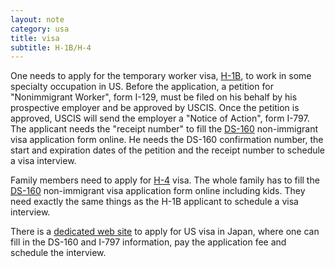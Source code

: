 ```yaml
---
layout: note
category: usa
title: visa
subtitle: H-1B/H-4
---
```


One needs to apply for the temporary worker visa, [H-1B][h1b], to work in some
specialty occupation in US. Before the application, a petition for
"Nonimmigrant Worker", form I-129, must be filed on his behalf by his
prospective employer and be approved by USCIS.  Once the petition is approved,
USCIS will send the employer a "Notice of Action", form I-797.  The applicant
needs the "receipt number" to fill the [DS-160][ds160] non-immigrant visa
application form online.  He needs the DS-160 confirmation number, the start
and expiration dates of the petition and the receipt number to schedule a visa
interview.

Family members need to apply for [H-4][h4] visa.  The whole family has to fill
the [DS-160][ds160] non-immigrant visa application form online including kids.
They need exactly the same things as the H-1B applicant to schedule a visa
interview.

There is a [dedicated web site][ustd] to apply for US visa in Japan, where one
can fill in the DS-160 and I-797 information, pay the application fee and
schedule the interview.

[h1b]:http://travel.state.gov/content/visas/english/employment/temporary.html
[h4]:http://www.wikihow.com/Apply-For-a-Dependent-Visa
[ds160]:https://ceac.state.gov/genniv/
[ustd]:http://www.ustraveldocs.com/jp
